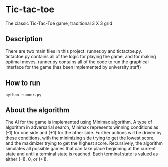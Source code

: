 # Tic-tac-toe
The classic Tic-Tac-Toe game, traditional 3 X 3 grid
## Description
There are two main files in this project: runner.py and tictactoe.py. 
tictactoe.py contains all of the logic for playing the game, and for making optimal moves. 
runner.py contains all of the code to run the graphical interface for the game (has been implemented by university staff)
## How to run
```
python runner.py 
```
## About the algorithm
The AI for the game is implemented using Minimax algorithm. 
A type of algorithm in adversarial search, Minimax represents winning conditions as (-1) for one side and (+1) for the other side. Further actions will be driven by these conditions, with the minimizing side trying to get the lowest score, and the maximizer trying to get the highest score.
Recursively, the algorithm simulates all possible games that can take place beginning at the current state and until a terminal state is reached. 
Each terminal state is valued as either (-1), 0, or (+1).
